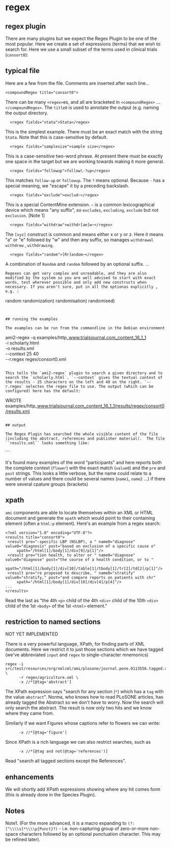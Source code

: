 # regex


## regex plugin

There are many plugins but we expect the Regex  Plugin to be one of the most popular. Here we create a set of expressions (terms) that we wish to search for. Here we use a small subset of the terms used in clinical trials (`consort0`):

## typical file
Here are a few from the file. Comments are inserted after each line...
```
<compoundRegex title="consort0">
```
There can be many `<regex>`es, and all are bracketed in `<compoundRegex>` ... `</compoundRegex>`. The `title0` is used to annotate the output (e.g. naming the output directory.
```
  <regex fields="stata">Stata</regex>
```
This is the simplest example. There must be an exact match with the string `Stata`. Note that this is case-sensitive by default.
```
  <regex fields="samplesize">sample size</regex>
```
This is a case-sensitive two-word phrase. At present there must be exactly one space in the target but we are working towards making it more general.
```
  <regex fields="followup">follow\-?up</regex>
```
This matches `follow-up` or `followup`. The `?` means optional. Because `-` has a special meaning, we "escape" it by a preceding backslash.
```
  <regex fields="exclude">exclud~</regex>
```
This is a special ContentMine extension. `~` is a common lexicographical device which means "any suffix", so `excludes`, `excluding`, `exclude` but not `exclusion`. [Note 1]
```
  <regex fields="withdraw">withdr[ae]w~</regex>
```
The `[xyz]` construct is common and means either x or y or z. Here it means "a" or "e" followed by "w" and then any suffix, so manages `withdrawal` `withdrew` , `withdrawing`.
```
  <regex fields="random">[Rr]andom~</regex>
```
A combination of `Random` and `random` followed by an optional suffix.
</compoundRegex>...
```
Regexes can get very complex and unreadable, and they are also modified by the system so you are well advised to start with exact words, test wherever possible and only add new constructs when necessary. If you aren't sure, put in all the optionas explicitly , e.g. :
```
  <regex fields="random">random</regex>
  <regex fields="random">randomization)</regex>
  <regex fields="random">randomisation)</regex>
  <regex fields="random">randomised)</regex>
```


## running the examples

The examples can be run from the commandline in the Debian environment 

```
ami2-regex -q examples/http_www.trialsjournal.com_content_16_1_1 \
		-i scholarly.html \
		-o results.xml \
		--context 25 40 \
		--r.regex regex/consort0.xml
      
```

This tells the `ami2-regex` plugin to search a given directory and to search the `scholarly.html`. `--context` gives the textual context of the results - 25 characters on the left and 40 on the right. `--r.regex` selectes the regex file to use. The output (which can be configured) here has the default:

```
 WROTE examples/http_www.trialsjournal.com_content_16_1_1/results/regex/consort0/results.xml
```

## output

The Regex Plugin has searched the whole visible content of the file (including the abstract, references and publisher material).  The file ``results.xml`` looks something like:

```
<results title="consort0">
 <result pre=") database (31 participants). Six other " name0="participants" value0="participants" post="were recruited via a variety of other co"/>
 <result pre="ctive than those who were recruited via " name0="follow-up" value0="follow-up" post="telephone calls. No other demographics o"/>
 <result pre="on time and intensity invested.Only six " name0="participants" value0="participants" post="were recruited through a wide variety of"/>
 <result pre="rt. Qualitative feedback indicated that " name0="participants" value0="participants" post="had been attracted by the prospect of su"/>
 <result pre="nvite the target population, and use of " name0="follow-up" value0="follow-up" post="telephone calls to explain the study met"/>
```


It's found many examples of the word "participants" and here reports both the complete context (`flower`) with the exact match (`value0`) and the `pre` and `post` strings. This looks a little verbose, but the name could relate to a number of values and there could be several names (`name1`, `name2` ...) if there were several cpature groups (brackets)

## xpath

`ami` components are able to locate themselves within an XML or HTML document and generate the `xpath` which would point to their containing element (often a `html:p` element). Here's an example from a regex search:

```
<?xml version="1.0" encoding="UTF-8"?>
<results title="consort0">
 <result pre="-specific LBP (NSLBP), a " name0="diagnose" value0="diagnosis" post="based on exclusion of a specific cause o" 
     xpath="/html[1]/body[1]/div[9]/p[1]"/>
 <result pre="tion health, to alter or " name0="diagnose" value0="diagnose" post="the course of a health condition, or to " 
     xpath="/html[1]/body[1]/div[10]/table[1]/tbody[1]/tr[2]/td[2]/p[1]"/>
 <result pre="re proposed to describe, " name0="stratify" value0="stratify," post="and compare reports on patients with chr" 
     xpath="/html[1]/body[1]/div[10]/div[4]/p[4]"/>
...
</results>
```
Read the last as "the 4th `<p>` child of the 4th `<div>` child of the 10th `<div>` child of the 1st `<body>` of the 1st `<html>` element."


## restriction to named sections

NOT YET IMPLEMENTED

There is a very powerful language, XPath, for finding parts of XML documents. Here we restrict it to just those sections which we have tagged  (we've abbreviated ``input`` and ``regex`` to single-character mnemonics)
```
regex -i src/test/resources/org/xmlcml/ami/plosone/journal.pone.0113556.tagged.xml \
      -r regex/agriculture.xml \
      -x //*[@tag='abstract']
```

The XPath expression says "search for any section (``*``) which has a ``tag`` with the value ``abstract``". Norma, who knows how to read PLoSONE articles, has already tagged the Abstract so we don't have to worry.  Now the search will only search the abstract. The result is now only two hits and we know where they came from.

Similarly if we want Figures whose captions refer to flowers we can write:
```
      -x //*[@tag='figure']
```

Since XPath is a rich language we can also restrict searches, such as 
```
      -x //*[@tag and not(@tag='references')]
```

Read "search all tagged sections except the References". 

## enhancements

We will shortly add XPath expressions showing where any hit comes form (this is already done in the Species Plugin).

## Notes

Note1. (For the more advanced, it is a macro expanding to `(?:[^\\\\s]*\\\\p{Punct}?)` - i.e. non-capturing group of zero-or-more non-space characters followed by an optional punctuation character. This may be refined later).


